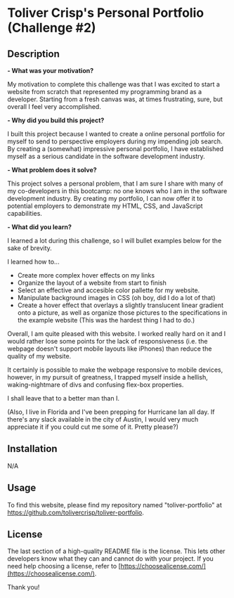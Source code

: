 # Toliver Crisp's Personal Portfolio (Challenge #2)

## Description

**- What was your motivation?**

My motivation to complete this challenge was that I was excited to start a website from scratch that represented my programming brand as a developer. Starting from a fresh canvas was, at times frustrating, sure, but overall I feel very accomplished.



**- Why did you build this project?**

I built this project because I wanted to create a online personal portfolio for myself to send to perspective employers during my impending job search. By creating a (somewhat) impressive personal portfolio, I have established myself as a serious candidate in the software development industry.


**- What problem does it solve?**

This project solves a personal problem, that I am sure I share with many of my co-developers in this bootcamp: no one knows who I am in the software development industry. By creating my portfolio, I can now offer it to potential employers to demonstrate my HTML, CSS, and JavaScript capabilities.


**- What did you learn?**

I learned a lot during this challenge, so I will bullet examples below for the sake of brevity.

I learned how to...

- Create more complex hover effects on my links
- Organize the layout of a website from start to finish
- Select an effective and accesible color pallette for my website.
- Manipulate background images in CSS (oh boy, did I do a lot of that)
- Create a hover effect that overlays a slightly translucent linear gradient onto a picture, as well as organize those pictures to the specifications in the example website (This was the hardest thing I had to do.)

Overall, I am quite pleased with this website. I worked really hard on it and I would rather lose some points for the lack of responsiveness (i.e. the webpage doesn't support mobile layouts like iPhones) than reduce the quality of my website.

It certainly is possible to make the webpage responsive to mobile devices, however, in my pursuit of greatness, I trapped myself inside a hellish, waking-nightmare of divs and confusing flex-box properties.

I shall leave that to a better man than I.

(Also, I live in Florida and I've been prepping for Hurricane Ian all day. If there's any slack available in the city of Austin, I would very much appreciate it if you could cut me some of it. Pretty please?)

## Installation

N/A

## Usage

To find this website, please find my repository named "toliver-portfolio" at https://github.com/tolivercrisp/toliver-portfolio.

## License

The last section of a high-quality README file is the license. This lets other developers know what they can and cannot do with your project. If you need help choosing a license, refer to [https://choosealicense.com/](https://choosealicense.com/).

Thank you!
